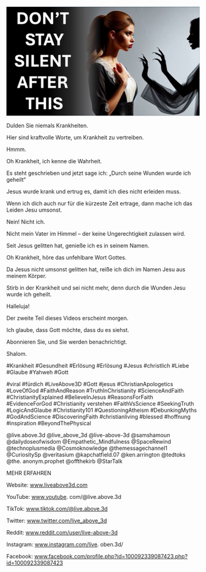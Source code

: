 ![Video cover image](../cover.jpeg "cover-photo")

Dulden Sie niemals Krankheiten.

Hier sind kraftvolle Worte, um Krankheit zu vertreiben.

Hmmm.

Oh Krankheit, ich kenne die Wahrheit.

Es steht geschrieben und jetzt sage ich: „Durch seine Wunden wurde ich geheilt“

Jesus wurde krank und ertrug es, damit ich dies nicht erleiden muss.

Wenn ich dich auch nur für die kürzeste Zeit ertrage, dann mache ich das Leiden Jesu umsonst.

Nein! Nicht ich.

Nicht mein Vater im Himmel – der keine Ungerechtigkeit zulassen wird.

Seit Jesus gelitten hat, genieße ich es in seinem Namen.

Oh Krankheit, höre das unfehlbare Wort Gottes.

Da Jesus nicht umsonst gelitten hat, reiße ich dich im Namen Jesu aus meinem Körper.

Stirb in der Krankheit und sei nicht mehr, denn durch die Wunden Jesu wurde ich geheilt.

Halleluja!

Der zweite Teil dieses Videos erscheint morgen.

Ich glaube, dass Gott möchte, dass du es siehst.

Abonnieren Sie, und Sie werden benachrichtigt.

Shalom.

#Krankheit #Gesundheit #Erlösung #Erlösung #Jesus #christlich #Liebe #Glaube #Yahweh #Gott

#viral #fürdich #LiveAbove3D #Gott #jesus #ChristianApologetics #LoveOfGod #FaithAndReason #TruthInChristianity #ScienceAndFaith #ChristianityExplained #BelieveInJesus #ReasonsForFaith #EvidenceForGod #Christianity verstehen #FaithVsScience #SeekingTruth #LogicAndGlaube #Christianity101 #QuestioningAtheism #DebunkingMyths #GodAndScience #DiscoveringFaith #christianliving #blessed #hoffnung #inspiration #BeyondThePhysical

@live.above.3d @live_above_3d @live-above-3d @samshamoun @dailydoseofwisdom @Empathetic_Mindfulness @SpaceRewind @technoplusmedia @Cosmoknowledge @themessagechannel1 @CuriositySp @veritasium @kapchatfield.07 @ken.arrington @tedtoks @the. anonym.prophet @offthekirb @StarTalk

MEHR ERFAHREN

Website: www.liveabove3d.com

YouTube: www.youtube. com/@live.above.3d

TikTok: www.tiktok.com/@live.above.3d

Twitter: www.twitter.com/live_above_3d

Reddit: www.reddit.com/user/live-above-3d

Instagram: www.instagram.com/live. oben.3d/

Facebook: www.facebook.com/profile.php?id=100092339087423.php?id=100092339087423
